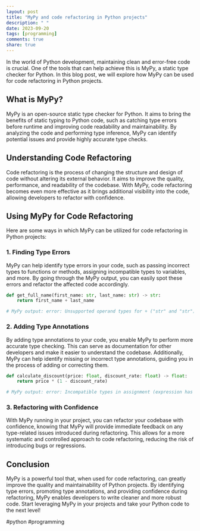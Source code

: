 ```yaml
---
layout: post
title: "MyPy and code refactoring in Python projects"
description: " "
date: 2023-09-20
tags: [programming]
comments: true
share: true
---
```


In the world of Python development, maintaining clean and error-free code is crucial. One of the tools that can help achieve this is MyPy, a static type checker for Python. In this blog post, we will explore how MyPy can be used for code refactoring in Python projects.

## What is MyPy?

MyPy is an open-source static type checker for Python. It aims to bring the benefits of static typing to Python code, such as catching type errors before runtime and improving code readability and maintainability. By analyzing the code and performing type inference, MyPy can identify potential issues and provide highly accurate type checks.

## Understanding Code Refactoring

Code refactoring is the process of changing the structure and design of code without altering its external behavior. It aims to improve the quality, performance, and readability of the codebase. With MyPy, code refactoring becomes even more effective as it brings additional visibility into the code, allowing developers to refactor with confidence.

## Using MyPy for Code Refactoring

Here are some ways in which MyPy can be utilized for code refactoring in Python projects:

### 1. Finding Type Errors

MyPy can help identify type errors in your code, such as passing incorrect types to functions or methods, assigning incompatible types to variables, and more. By going through the MyPy output, you can easily spot these errors and refactor the affected code accordingly.

```python
def get_full_name(first_name: str, last_name: str) -> str:
    return first_name + last_name

# MyPy output: error: Unsupported operand types for + ("str" and "str")
```

### 2. Adding Type Annotations

By adding type annotations to your code, you enable MyPy to perform more accurate type checking. This can serve as documentation for other developers and make it easier to understand the codebase. Additionally, MyPy can help identify missing or incorrect type annotations, guiding you in the process of adding or correcting them.

```python
def calculate_discount(price: float, discount_rate: float) -> float:
    return price * (1 - discount_rate)

# MyPy output: error: Incompatible types in assignment (expression has type "float", variable has type "int")
```

### 3. Refactoring with Confidence

With MyPy running in your project, you can refactor your codebase with confidence, knowing that MyPy will provide immediate feedback on any type-related issues introduced during refactoring. This allows for a more systematic and controlled approach to code refactoring, reducing the risk of introducing bugs or regressions.

## Conclusion

MyPy is a powerful tool that, when used for code refactoring, can greatly improve the quality and maintainability of Python projects. By identifying type errors, promoting type annotations, and providing confidence during refactoring, MyPy enables developers to write cleaner and more robust code. Start leveraging MyPy in your projects and take your Python code to the next level!

#python #programming